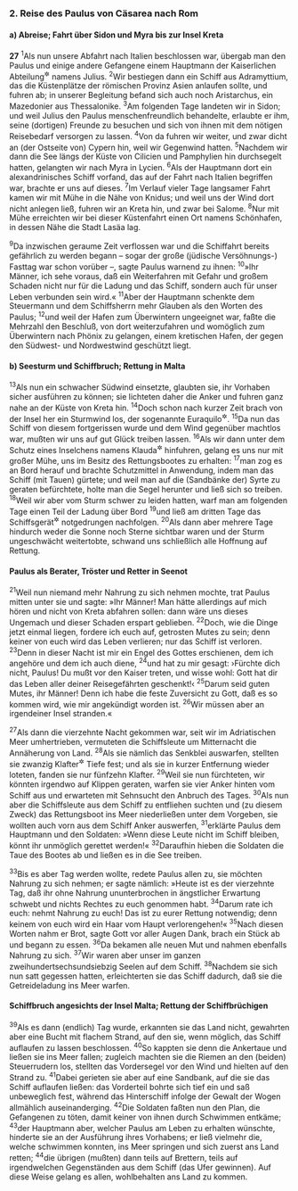 ### 2. Reise des Paulus von Cäsarea nach Rom

#### a) Abreise; Fahrt über Sidon und Myra bis zur Insel Kreta

__27__
<sup>1</sup>Als nun unsere Abfahrt nach Italien beschlossen war, übergab man den Paulus und einige andere Gefangene einem Hauptmann der Kaiserlichen Abteilung<sup title="eig. Kohorte; vgl. 10,1">&#x2732;</sup> namens Julius.
<sup>2</sup>Wir bestiegen dann ein Schiff aus Adramyttium, das die Küstenplätze der römischen Provinz Asien anlaufen sollte, und fuhren ab; in unserer Begleitung befand sich auch noch Aristarchus, ein Mazedonier aus Thessalonike.
<sup>3</sup>Am folgenden Tage landeten wir in Sidon; und weil Julius den Paulus menschenfreundlich behandelte, erlaubte er ihm, seine (dortigen) Freunde zu besuchen und sich von ihnen mit dem nötigen Reisebedarf versorgen zu lassen.
<sup>4</sup>Von da fuhren wir weiter, und zwar dicht an (der Ostseite von) Cypern hin, weil wir Gegenwind hatten.
<sup>5</sup>Nachdem wir dann die See längs der Küste von Cilicien und Pamphylien hin durchsegelt hatten, gelangten wir nach Myra in Lycien.
<sup>6</sup>Als der Hauptmann dort ein alexandrinisches Schiff vorfand, das auf der Fahrt nach Italien begriffen war, brachte er uns auf dieses.
<sup>7</sup>Im Verlauf vieler Tage langsamer Fahrt kamen wir mit Mühe in die Nähe von Knidus; und weil uns der Wind dort nicht anlegen ließ, fuhren wir an Kreta hin, und zwar bei Salome.
<sup>8</sup>Nur mit Mühe erreichten wir bei dieser Küstenfahrt einen Ort namens Schönhafen, in dessen Nähe die Stadt Lasäa lag.

<sup>9</sup>Da inzwischen geraume Zeit verflossen war und die Schiffahrt bereits gefährlich zu werden begann – sogar der große (jüdische Versöhnungs-) Fasttag war schon vorüber –, sagte Paulus warnend zu ihnen:
<sup>10</sup>»Ihr Männer, ich sehe voraus, daß ein Weiterfahren mit Gefahr und großem Schaden nicht nur für die Ladung und das Schiff, sondern auch für unser Leben verbunden sein wird.«
<sup>11</sup>Aber der Hauptmann schenkte dem Steuermann und dem Schiffsherrn mehr Glauben als den Worten des Paulus;
<sup>12</sup>und weil der Hafen zum Überwintern ungeeignet war, faßte die Mehrzahl den Beschluß, von dort weiterzufahren und womöglich zum Überwintern nach Phönix zu gelangen, einem kretischen Hafen, der gegen den Südwest- und Nordwestwind geschützt liegt.

#### b) Seesturm und Schiffbruch; Rettung in Malta

<sup>13</sup>Als nun ein schwacher Südwind einsetzte, glaubten sie, ihr Vorhaben sicher ausführen zu können; sie lichteten daher die Anker und fuhren ganz nahe an der Küste von Kreta hin.
<sup>14</sup>Doch schon nach kurzer Zeit brach von der Insel her ein Sturmwind los, der sogenannte Euraquilo<sup title="d.h. Ostnordostwind">&#x2732;</sup>.
<sup>15</sup>Da nun das Schiff von diesem fortgerissen wurde und dem Wind gegenüber machtlos war, mußten wir uns auf gut Glück treiben lassen.
<sup>16</sup>Als wir dann unter dem Schutz eines Inselchens namens Klauda<sup title="oder: Kauda">&#x2732;</sup> hinfuhren, gelang es uns nur mit großer Mühe, uns im Besitz des Rettungsbootes zu erhalten:
<sup>17</sup>man zog es an Bord herauf und brachte Schutzmittel in Anwendung, indem man das Schiff (mit Tauen) gürtete; und weil man auf die (Sandbänke der) Syrte zu geraten befürchtete, holte man die Segel herunter und ließ sich so treiben.
<sup>18</sup>Weil wir aber vom Sturm schwer zu leiden hatten, warf man am folgenden Tage einen Teil der Ladung über Bord
<sup>19</sup>und ließ am dritten Tage das Schiffsgerät<sup title="oder: Takelwerk des Schiffes">&#x2732;</sup> notgedrungen nachfolgen.
<sup>20</sup>Als dann aber mehrere Tage hindurch weder die Sonne noch Sterne sichtbar waren und der Sturm ungeschwächt weitertobte, schwand uns schließlich alle Hoffnung auf Rettung.

#### Paulus als Berater, Tröster und Retter in Seenot

<sup>21</sup>Weil nun niemand mehr Nahrung zu sich nehmen mochte, trat Paulus mitten unter sie und sagte: »Ihr Männer! Man hätte allerdings auf mich hören und nicht von Kreta abfahren sollen: dann wäre uns dieses Ungemach und dieser Schaden erspart geblieben.
<sup>22</sup>Doch, wie die Dinge jetzt einmal liegen, fordere ich euch auf, getrosten Mutes zu sein; denn keiner von euch wird das Leben verlieren; nur das Schiff ist verloren.
<sup>23</sup>Denn in dieser Nacht ist mir ein Engel des Gottes erschienen, dem ich angehöre und dem ich auch diene,
<sup>24</sup>und hat zu mir gesagt: ›Fürchte dich nicht, Paulus! Du mußt vor den Kaiser treten, und wisse wohl: Gott hat dir das Leben aller deiner Reisegefährten geschenkt!‹
<sup>25</sup>Darum seid guten Mutes, ihr Männer! Denn ich habe die feste Zuversicht zu Gott, daß es so kommen wird, wie mir angekündigt worden ist.
<sup>26</sup>Wir müssen aber an irgendeiner Insel stranden.«

<sup>27</sup>Als dann die vierzehnte Nacht gekommen war, seit wir im Adriatischen Meer umhertrieben, vermuteten die Schiffsleute um Mitternacht die Annäherung von Land.
<sup>28</sup>Als sie nämlich das Senkblei auswarfen, stellten sie zwanzig Klafter<sup title="oder: Faden">&#x2732;</sup> Tiefe fest; und als sie in kurzer Entfernung wieder loteten, fanden sie nur fünfzehn Klafter.
<sup>29</sup>Weil sie nun fürchteten, wir könnten irgendwo auf Klippen geraten, warfen sie vier Anker hinten vom Schiff aus und erwarteten mit Sehnsucht den Anbruch des Tages.
<sup>30</sup>Als nun aber die Schiffsleute aus dem Schiff zu entfliehen suchten und (zu diesem Zweck) das Rettungsboot ins Meer niederließen unter dem Vorgeben, sie wollten auch vorn aus dem Schiff Anker auswerfen,
<sup>31</sup>erklärte Paulus dem Hauptmann und den Soldaten: »Wenn diese Leute nicht im Schiff bleiben, könnt ihr unmöglich gerettet werden!«
<sup>32</sup>Daraufhin hieben die Soldaten die Taue des Bootes ab und ließen es in die See treiben.

<sup>33</sup>Bis es aber Tag werden wollte, redete Paulus allen zu, sie möchten Nahrung zu sich nehmen; er sagte nämlich: »Heute ist es der vierzehnte Tag, daß ihr ohne Nahrung ununterbrochen in ängstlicher Erwartung schwebt und nichts Rechtes zu euch genommen habt.
<sup>34</sup>Darum rate ich euch: nehmt Nahrung zu euch! Das ist zu eurer Rettung notwendig; denn keinem von euch wird ein Haar vom Haupt verlorengehen!«
<sup>35</sup>Nach diesen Worten nahm er Brot, sagte Gott vor aller Augen Dank, brach ein Stück ab und begann zu essen.
<sup>36</sup>Da bekamen alle neuen Mut und nahmen ebenfalls Nahrung zu sich.
<sup>37</sup>Wir waren aber unser im ganzen zweihundertsechsundsiebzig Seelen auf dem Schiff.
<sup>38</sup>Nachdem sie sich nun satt gegessen hatten, erleichterten sie das Schiff dadurch, daß sie die Getreideladung ins Meer warfen.

#### Schiffbruch angesichts der Insel Malta; Rettung der Schiffbrüchigen

<sup>39</sup>Als es dann (endlich) Tag wurde, erkannten sie das Land nicht, gewahrten aber eine Bucht mit flachem Strand, auf den sie, wenn möglich, das Schiff auflaufen zu lassen beschlossen.
<sup>40</sup>So kappten sie denn die Ankertaue und ließen sie ins Meer fallen; zugleich machten sie die Riemen an den (beiden) Steuerrudern los, stellten das Vordersegel vor den Wind und hielten auf den Strand zu.
<sup>41</sup>Dabei gerieten sie aber auf eine Sandbank, auf die sie das Schiff auflaufen ließen: das Vorderteil bohrte sich tief ein und saß unbeweglich fest, während das Hinterschiff infolge der Gewalt der Wogen allmählich auseinanderging.
<sup>42</sup>Die Soldaten faßten nun den Plan, die Gefangenen zu töten, damit keiner von ihnen durch Schwimmen entkäme;
<sup>43</sup>der Hauptmann aber, welcher Paulus am Leben zu erhalten wünschte, hinderte sie an der Ausführung ihres Vorhabens; er ließ vielmehr die, welche schwimmen konnten, ins Meer springen und sich zuerst ans Land retten;
<sup>44</sup>die übrigen (mußten) dann teils auf Brettern, teils auf irgendwelchen Gegenständen aus dem Schiff (das Ufer gewinnen). Auf diese Weise gelang es allen, wohlbehalten ans Land zu kommen.